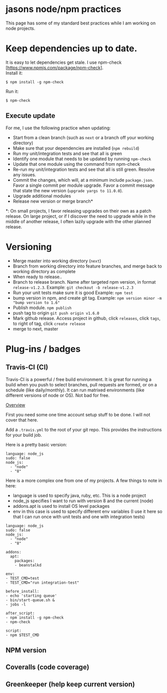 # jasons node/npm practices

This page has some of my standard best practices while I am working on node projects.

# Keep dependencies up to date.

It is easy to let dependencies get stale.  I use npm-check [https://www.npmjs.com/package/npm-check].  
Install it:
```
$ npm install -g npm-check
```

Run it:
```
$ npm-check
```

## Execute update

For me, I use the following practice when updating:
- Start from a clean branch (such as `next` or a branch off your working directory)
- Make sure that your dependencies are installed (`npm rebuild`)
- Run my unit/integration tests and see that all is green
- Identify one module that needs to be updated by running `npm-check`
- Update that one module using the command from npm-check
- Re-run my unit/integration tests and see that all is still green.  Resolve any issues.
- Commit the changes, which will, at a minimum include `package.json`.  Favor a single commit per module upgrade.  Favor a commit message that state the new version (`upgrade yargs to 11.0.0`).
- Upgrade additional modules
- Release new version or merge branch*

*: On small projects, I favor releasing upgrades on their own as a patch release.  On large project, or if I discover the need to upgrade while in the middle of another release, I often lazily upgrade with the other planned release.

# Versioning

- Merge master into working directory (`next`)
- Branch from working directory into feature branches, and merge back to working directory as complete
- When ready to release..
- Branch to release branch.  Name after targeted npm version, in format `release-v1.2.3`.  Example: `git checkout -b release-v1.2.3`
- Run your unit tests make sure it is good Example: `npm test`
- bump version in npm, and create git tag.  Example: `npm version minor -m "bump version to 1.6"`
- Publish module.  `npm publish`
- push tag to origin `git push origin v1.6.0`
- Mark github release.  Access project in github, click `releases`, click `tags`, to right of tag, click `create release`
- merge to next, master

# Plug-ins / badges

## Travis-CI (CI)

Travis-CI is a powerful / free build environment.  It is great for running a build when you push to select branches, pull requests are formed, or on a schedule (like daily/monthly).  It can run matrixed environments (like different versions of node or OS).  Not bad for free.

[Overview](https://docs.travis-ci.com/user/tutorial/)

First you need some one time account setup stuff to be done.  I will not cover that here.

Add a `.travis.yml` to the root of your git repo.  This provides the instructions for your build job.

Here is a pretty basic version:
```
language: node_js
sudo: false
node_js:
  - "node"
  - "8"
```

Here is a more complex one from one of my projects.  A few things to note in here:
- language is used to specify java, ruby, etc.  This is a node project
- node_js specifies I want to run with version 8 and the current (node)
- addons.apt is used to install OS level packages
- env in this case is used to specify different env variables (I use it here so that I can run once with unit tests and one with integration tests)

```
language: node_js
sudo: false
node_js:
  - "node"
  - "8"

addons:
  apt:
    packages:
    - beanstalkd

env:
- TEST_CMD=test
- TEST_CMD="run integration-test"

before_install:
- echo 'starting queue'
- bin/start-queue.sh &
- jobs -l

after_script:
- npm install -g npm-check
- npm-check

script:
- npm $TEST_CMD
```


## NPM version

## Coveralls (code coverage)

## Greenkeeper (help keep current version)

